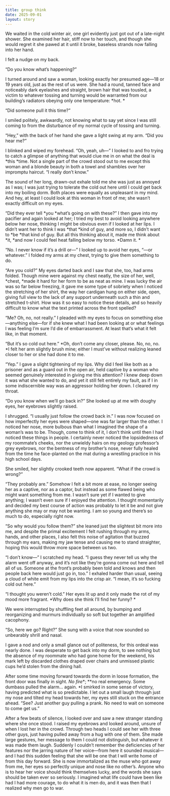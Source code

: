 ```yaml
---
title: group think
date: 2025-09-01
layout: story
---
```

We waited in the cold winter air, one girl evidently just got out of a late-night shower. She examined her hair, stiff now to her touch, and though she would regret it she pawed at it until it broke, baseless strands now falling into her hand. 

I felt a nudge on my back. 

“Do you know what’s happening?” 

I turned around and saw a woman, looking exactly her presumed age—18 or 19 years old, just as the rest of us were. She had a round, tanned face and noticeably dark eyelashes and straight, brown hair that was tousled, a victim to whatever tossing and turning would be warranted from our building’s radiators obeying only one temperature: *hot. *

“Did someone pull it this time?” 

I smiled politely, awkwardly, not knowing what to say yet since I was still coming to from the disturbance of my normal cycle of tossing and turning.

“Hey,” with the back of her hand she gave a light swing at my arm. “Did you hear me?” 

I blinked and wiped my forehead. “Oh, yeah, uh—” I looked to and fro trying to catch a glimpse of anything that would clue me in on what the deal is *this *time. Not a single part of the crowd stood out to me except this woman and a blonde beauty in both a towel and shambles over her impromptu haircut. “I really don’t know.” 

The sound of her long, drawn-out exhale told me she was just as annoyed as I was; I was just trying to tolerate the cold out here until I could get back into my boiling dorm. Both places were equally as unpleasant in my mind. And hey, at least I could look at this woman in front of me; she wasn’t exactly difficult on my eyes.

“Did they ever tell *you *what’s going on with these?” I then gave into my pacifier and again looked at her; I tried my best to avoid looking anywhere below her nose, thinking I might be obvious even if I looked at her lips. I didn’t want her to think I was *that *kind of guy, and more so, I didn’t want to *be *that kind of guy. But all this thinking about it, made me think about *it, *and now I could feel heat falling below my torso. *Damn it. *

“No. I never know if it’s a drill or—” I looked up to avoid her eyes, “—or whatever.” I folded my arms at my chest, trying to give them something to do. 

“Are you cold?” My eyes darted back and I saw that she, too, had arms folded. Though mine were against my chest neatly, the size of her, well, *chest, *made it hard for her form to be as neat as mine. I was lucky the air was so far below freezing, it gave me some type of sobriety when I noticed the stretching of her shirt, the way her cardigan hung on either side, open, giving full view to the lack of any support underneath such a thin and stretched t-shirt. How was it so easy to notice these details, and so heavily difficult to know what the text printed across the front spelled? 

“Me? Oh, no, not really.” I pleaded with my eyes to focus on something else—anything else—for if she knew what I had been looking at or what feelings I was feeling I’m sure I’d die of embarrassment. At least that’s what it felt like, in that moment. 

“But it’s so cold out here.” *Oh, don’t come any closer, please. No, no, no. *I felt her arm slightly brush mine; either I must’ve without realizing leaned closer to her or she had done it to me. 

“Yep.” I gave a slight tightening of my lips. Why did I feel like both as a prisoner and as a guard out in the open air, held captive by a woman who seemed genuinely interested in giving me this attention? I knew deep down it was what she wanted to do, and yet it still felt entirely my fault, as if I in some indiscernible way was an aggressor holding her down. I cleared my throat. 

“Do you know when we’ll go back in?” She looked up at me with doughy eyes, her eyebrows slightly raised. 

I shrugged. “I usually just follow the crowd back in.” I was now focused on how imperfectly her eyes were shaped—one was far larger than the other. I noticed her nose, more bulbous than what I imagined the shape of a woman’s was to be. Though, come to think of it, I don’t think until then I had noticed these things in people. I certainly never noticed the lopsidedness of my roommate’s cheeks, nor the unwieldy hairs on my geology professor’s grey eyebrows, nor the bentness of my brother’s nose, never fully healed from the time he face-planted on the mat during a wrestling practice in his high school days. 

She smiled, her slightly crooked teeth now apparent. “What if the crowd is wrong?” 

“They probably are.” Somehow I felt a bit more at ease, no longer seeing her as a captive, nor as a captor, but instead as some flawed being who might want something from me. I wasn’t sure yet if I wanted to give anything; I wasn’t even sure if I enjoyed the attention. I thought momentarily and decided my best course of action was probably to let it be and not give anything she may or may not be wanting. I am so young and there’s so much to do, especially right now. 

“So why would you follow them?” she leaned just the slightest bit more into me, and despite the primal excitement I felt rushing through my arms, hands, and other places, I also felt this noise of agitation that buzzed through my ears, making my jaw tense and causing me to stand straighter, hoping this would throw more space between us two.

“I don’t know—” I scratched my head. “I guess they never tell us why the alarm went off anyway, and it’s not like they’re gonna come out here and tell all of us. Someone at the front’s probably been told and knows and then people back here would just go in, too.”  I exhaled harder than usual, seeing a cloud of white emit from my lips into the crisp air. “I mean, it’s so fucking cold out here.” 

“I thought you weren’t cold.” Her eyes lit up and it only made the rot of my mood more fragrant. *Why does she think I’ll find her funny? *

We were interrupted by shuffling feet all around, by bumping and reorganizing and murmurs individually so soft but together an amplified cacophony. 

“So, here we go? Right?” She sung with a voice that now sounded so unbearably shrill and nasal. 

I gave a nod and only a small glance out of politeness, for this ordeal was nearly done. I was desperate to get back into my dorm, to see nothing but the absence of my roommate who had gone home for the weekend, his mark left by discarded clothes draped over chairs and unmissed plastic cups he’d stolen from the dining hall.

After some time moving forward towards the dorm in loose formation, the front door was finally in sight. *No fire**; **no real emergency. Some dumbass pulled the alarm… again. *I smirked in some sense of victory, having predicted what is so predictable. I let out a small laugh through just my nose and tilted my head towards her, my eyes still stuck on the entrance ahead. “See? Just another guy pulling a prank. No need to wait on someone to come get us.” 

After a few beats of silence, I looked over and saw a new stranger standing where she once stood. I raised my eyebrows and looked around, unsure of when I lost her in the crowd. Through two heads I could see her with three other guys, just having pulled away from a hug with one of them. She made large gestures, her message to them I could not distinguish, but whatever it was made them laugh. Suddenly I couldn’t remember the deficiencies of her features nor the jarring nature of her voice—from here it sounded musical—and I had this sudden feeling that she will be one that I will write home of from this day forward. She is now immortalized as the muse who got away from me, her eyes so perfectly unique and nose like no other’s. Anyone who is to hear her voice should think themselves lucky, and the words she says should be taken ever so seriously. I imagined what life could have been like had I had more courage, to do what it is men do, and it was then that I realized why men go to war. 
